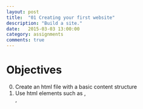 ```yaml
---
layout: post
title:  "01 Creating your first website"
description: "Build a site."
date:   2015-03-03 13:00:00
category: assignments
comments: true
---
```


Objectives
==========
0. Create an html file with a basic content structure
0. Use html elements such as <html>, <div>, <style>, <h1>, <p>, and <img>
0. Provide reflective information inside the paragraph tags
0. Link an external css file to an html page
0. Add styling to match the wireframes.
0. Add other styles to make your page look unique.

Overview
========
Your client, who happens to be your instructor for this class, wants to get to know you better.  You will accomplish this by creating a web page.  Please follow the instructions listed below and reference the wireframe.

Resources
=========
* [Beginning HTML and CSS](http://teamtreehouse.com/library/how-to-make-a-website)
* [HTML First](http://teamtreehouse.com/library/how-to-make-a-website)
* [What is CSS?](http://teamtreehouse.com/library/how-to-make-a-website) Note: This is just one video in the CSS: Cascading Style Sheets badge
* [wireframe](/primer/images/primerBasic1wireframe.png)

Things to do
=========

Part 0 - Set up the assignment
----------------------------------

### Steps
0. Create a folder named "pcs" in your Documents folder.
0. Create a new folder inside the pcs folder and give it the name of this project.  This name should be unique.  
0. Open up your text editor (Sublime Text)
0. Create a new file [file, new-file or cmd n] and save [cmd s or file, save].  Name the file [index.html]  Be sure to save this file in the folder you created for this project.
0. If you are using Sublime Text, click on [view], find [sidebar] and select [show sidebar].  Next, drag that folder into the sidebar.
0. One line 1, insert <kbd><!DOCTYPE html></kbd>.
0. On line 2 and 3, create an open and closing <kbd>html</kbd> tag.
0. Save your file.  You should do this often.  On the top of the screen, next to the file name you should see an X or a filled circle.  If you see a filled circle, then you need to save your changes.

Part 1 - Start creating content structure
----------------------------------
0. All tags after this point should be between the opening and closing <kbd>html</kbd> tag.
0. Create an opening and closing <kbd>head</kbd> tag with a opening and closing <kbd>title</kbd> tag. In between this <kbd>title</kbd> tag, type your name.  
0. Save the file
0. Open the file in the Chrome web browser.  You can do this by clicking on the icon where you saved the file, or you can locate the file  on the terminal and type: open [fileName].  This should open up your default browser and show your content. If Chrome is not your default browser, make it so at least during this coding session.
0. There should be nothing but a white page, but on the top of the window, the tab will have your name.  The browser address should also show something like this: file:///Users/[yourUserName]/[pathToYourFile]/[yourFileName].html
0. Below the closing <kbd>head</kbd> tag, create an opening and closing body tag.  At this point, all tags (except for the title tag) should have zero indentation.

Part 2 - Create header, footer, and content div
----------------------------------
0. Inside the <kbd>body</kbd> tag, create opening and closing tags for the following elements: <kbd>header</kbd>, <kbd>div</kbd>, <kbd>footer</kbd>.
0. Within the <kbd>header</kbd> tag, create an <kbd>h1</kbd> tag and label this the same as your title that appears in the head element.
0. In the div element, assign the class attribute container so that the opening tag looks like <kbd><div class="container"></kbd>.
0. In the footer, create another h1 element and use the content: "Copyright [your name] &copy; 2015".
	*. the html for the copyright symbol is <kbd>&copy;<kbd>
0. Your page in the browser should now show the h1 elements for the header and footer and they should appear in the top left corner of the window.


Part 3 - create content in div
----------------------------------
0. Create a h2 element with the title "goals"
0. Create a paragraph tag next.  In this paragraph, please share your goals for this class.  Answer questions like "Why are you taking this class? What do you hope to get out of it?"
0. Create another h2 tag and paragaph tag.  In this section, the title should be [Concerns about learning html] and the content in the paragraph should address those concerns.  You can also address what you don't know about css, javaScript, using a keyboard, working with technology.  The central question in you mind should be "What do you not know?"
0. In between the first paragraph tag and the concerns h2 tag, create an image tag.  Find a profile picture of yourself, like what you would post in facebook, identify the location with the file extension as the src attribute.  If your familiar with other attributes in the image tag, you can also put in an alt tag.
0. At this point, you should see a lot more content in the browser.


Part 4 - Styling with an external css file
----------------------------------
0. Create a new file, save this one as "main.css"
0. Link this css file in your html. You can do this by creating a <kbd>link</kbd> tag inside the header, directly underneath the title element. Include the following attributes: rel="stylesheet" type="text/css" href="main.css".  The link tag is a self closing tag, so type in a forward slash before the >
0. Test to see if main.css is loaded corretly into the hmtl page.  This can be done easily by selecting the container div and changing the background color to something different than white.  If you see a change, then the css file is linking correctly into your html page.
0. Change the margin so that the elements in the container div move 30% to the right of the page. Compare your results to the wireframes to be sure.
0. Style the image height and width to match the wireframe.
0. Choose background colors or create a simple border for the header, footer, and container div.
0. Align the content in the footer so that the content appears in the center of the window.


Before you do the next part, work with the instructor & class to do the git installfest.
Be sure to do these steps in class with the instructor and teaching assistants. Don't do this at home (yet). There are just a lot of things that can go wierd and it's nice to do it with help the first few times.

Part 5 - Convert your folder to a git repo
--------------------------------------------
0. Open the Terminal app
0. Change directory to your pcs folder, by typing this into the terminal: <kbd>cd ~/Documents/pcs</kbd>
0. Verify that your project folder is in the current directory by typing <kbd>ls</kbd> and looking for the name of the folder
0. Change directory into your folder using the <kbd>cd</kbd>command
0. Turn the folder into a git "repository" with the command <kbd>git init</kbd>
0. Add all your files to the "staging area" using the command: <kbd>git add -A</kbd>
0. Commit all your files to permanent memory using the command: <kbd>git commit -m"initial commit"</kbd>

Part 6 - Publish your site using github.com
--------------------------------------------
<<<<<<< HEAD
0. Go to github.com, log in, click the '+' in the top right to create a new repository.
0. Give this repository the same name as your local repository.
0. Click create repository
0. Connect your local repository to your remote repository.  Local just means the repository from your computer and remote repository is what is saved on gitHub.  To connect these two from local to remote, type git remote add origin [url_from_github]. This url is located in the browser next to [quick setup].
0. Send the work from your local to the remote: Type [git push origin master].
0. Refresh the browser and you should see a page listing the files that you have in your local repository.
0. Create a new branch called "gh-pages" on github. This will magically create a web server for you. It can take up to an hour.
0. View the settings on your repository to see at what URL your files have been published.
0. View your web site at the URL.
0. Send your web site URL to your instructor via Slack direct message.
